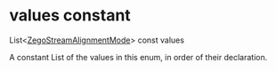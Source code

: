


# values constant







List&lt;[ZegoStreamAlignmentMode](../../zego_uikit_prebuilt_live_audio_room/ZegoStreamAlignmentMode.md)> const values
  




<p>A constant List of the values in this enum, in order of their declaration.</p>










